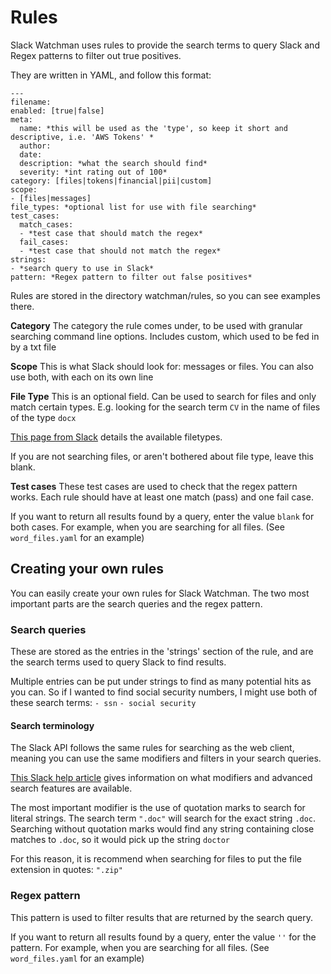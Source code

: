 # Rules
Slack Watchman uses rules to provide the search terms to query Slack and Regex patterns to filter out true positives.

They are written in YAML, and follow this format:
```
---
filename:
enabled: [true|false]
meta:
  name: *this will be used as the 'type', so keep it short and descriptive, i.e. 'AWS Tokens' *
  author:
  date:
  description: *what the search should find*
  severity: *int rating out of 100*
category: [files|tokens|financial|pii|custom]
scope:
- [files|messages]
file_types: *optional list for use with file searching*
test_cases:
  match_cases:
  - *test case that should match the regex*
  fail_cases:
  - *test case that should not match the regex*
strings:
- *search query to use in Slack*
pattern: *Regex pattern to filter out false positives*
```

Rules are stored in the directory watchman/rules, so you can see examples there.

**Category**
The category the rule comes under, to be used with granular searching command line options. Includes custom, which used to be fed in by a txt file

**Scope**
This is what Slack should look for: messages or files. You can also use both, with each on its own line

**File Type**
This is an optional field. Can be used to search for files and only match certain types. E.g. looking for the search term `CV` in the name of files of the type `docx`

[This page from Slack](https://api.slack.com/types/file) details the available filetypes.

If you are not searching files, or aren't bothered about file type, leave this blank.

**Test cases**
These test cases are used to check that the regex pattern works. Each rule should have at least one match (pass) and one fail case.

If you want to return all results found by a query, enter the value `blank` for both cases. For example, when you are searching for all files. (See `word_files.yaml` for an example)

## Creating your own rules
You can easily create your own rules for Slack Watchman. The two most important parts are the search queries and the regex pattern.

### Search queries
These are stored as the entries in the 'strings' section of the rule, and are the search terms used to query Slack to find results.

Multiple entries can be put under strings to find as many potential hits as you can. So if I wanted to find social security numbers, I might use both of these search terms:
`- ssn`
`- social security`


#### Search terminology
The Slack API follows the same rules for searching as the web client, meaning you can use the same modifiers and filters in your search queries.

[This Slack help article](https://slack.com/intl/en-gb/help/articles/202528808-Search-in-Slack#desktop-2) gives information on what modifiers and advanced search features are available.

The most important modifier is the use of quotation marks to search for literal strings. The search term `".doc"` will search for the exact string `.doc`. Searching without quotation marks would find any string containing close matches to `.doc`, so it would pick up the string `doctor`

For this reason, it is recommend when searching for files to put the file extension in quotes: `".zip"`

### Regex pattern
This pattern is used to filter results that are returned by the search query.

If you want to return all results found by a query, enter the value `''` for the pattern. For example, when you are searching for all files. (See `word_files.yaml` for an example)
